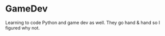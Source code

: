 # GameDev
Learning to code Python and game dev as well. They go hand &amp; hand so I figured why not.
